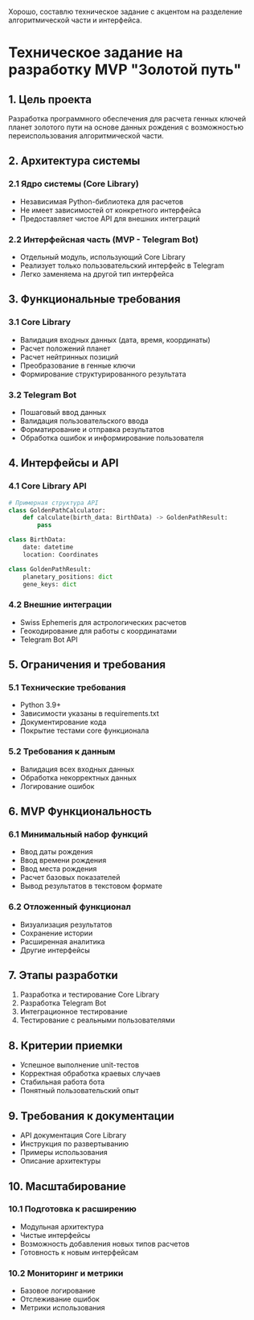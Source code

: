Хорошо, составлю техническое задание с акцентом на разделение алгоритмической части и интерфейса.

# Техническое задание на разработку MVP "Золотой путь"

## 1. Цель проекта
Разработка программного обеспечения для расчета генных ключей планет золотого пути на основе данных рождения с возможностью переиспользования алгоритмической части.

## 2. Архитектура системы
### 2.1 Ядро системы (Core Library)
- Независимая Python-библиотека для расчетов
- Не имеет зависимостей от конкретного интерфейса
- Предоставляет чистое API для внешних интеграций

### 2.2 Интерфейсная часть (MVP - Telegram Bot)
- Отдельный модуль, использующий Core Library
- Реализует только пользовательский интерфейс в Telegram
- Легко заменяема на другой тип интерфейса

## 3. Функциональные требования
### 3.1 Core Library
- Валидация входных данных (дата, время, координаты)
- Расчет положений планет
- Расчет нейтринных позиций
- Преобразование в генные ключи
- Формирование структурированного результата

### 3.2 Telegram Bot
- Пошаговый ввод данных
- Валидация пользовательского ввода
- Форматирование и отправка результатов
- Обработка ошибок и информирование пользователя

## 4. Интерфейсы и API
### 4.1 Core Library API
```python
# Примерная структура API
class GoldenPathCalculator:
    def calculate(birth_data: BirthData) -> GoldenPathResult:
        pass

class BirthData:
    date: datetime
    location: Coordinates

class GoldenPathResult:
    planetary_positions: dict
    gene_keys: dict
```

### 4.2 Внешние интеграции
- Swiss Ephemeris для астрологических расчетов
- Геокодирование для работы с координатами
- Telegram Bot API

## 5. Ограничения и требования
### 5.1 Технические требования
- Python 3.9+
- Зависимости указаны в requirements.txt
- Документирование кода
- Покрытие тестами core функционала

### 5.2 Требования к данным
- Валидация всех входных данных
- Обработка некорректных данных
- Логирование ошибок

## 6. MVP Функциональность
### 6.1 Минимальный набор функций
- Ввод даты рождения
- Ввод времени рождения
- Ввод места рождения
- Расчет базовых показателей
- Вывод результатов в текстовом формате

### 6.2 Отложенный функционал
- Визуализация результатов
- Сохранение истории
- Расширенная аналитика
- Другие интерфейсы

## 7. Этапы разработки
1. Разработка и тестирование Core Library
2. Разработка Telegram Bot
3. Интеграционное тестирование
4. Тестирование с реальными пользователями

## 8. Критерии приемки
- Успешное выполнение unit-тестов
- Корректная обработка краевых случаев
- Стабильная работа бота
- Понятный пользовательский опыт

## 9. Требования к документации
- API документация Core Library
- Инструкция по развертыванию
- Примеры использования
- Описание архитектуры

## 10. Масштабирование
### 10.1 Подготовка к расширению
- Модульная архитектура
- Чистые интерфейсы
- Возможность добавления новых типов расчетов
- Готовность к новым интерфейсам

### 10.2 Мониторинг и метрики
- Базовое логирование
- Отслеживание ошибок
- Метрики использования